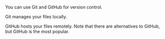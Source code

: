 You can use Git and GitHub for version control.

Git manages your files locally.

GitHub hosts your files remotely. Note that there are alternatives to GitHub, but GitHub is the most popular.
